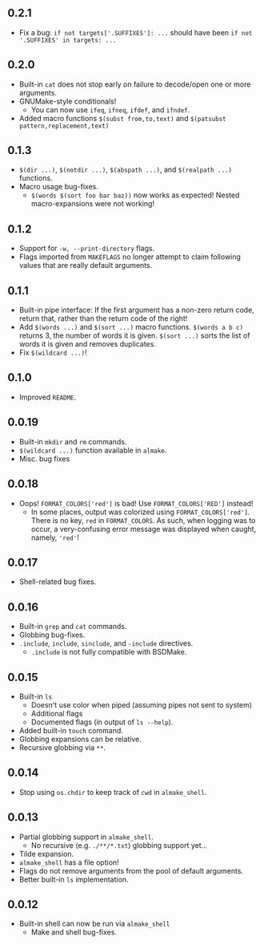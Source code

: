 
## 0.2.1
 * Fix a bug: `if not targets['.SUFFIXES']: ...` should have been `if not '.SUFFIXES' in targets: ...` 

## 0.2.0
 * Built-in `cat` does not stop early on failure to decode/open one or more arguments.
 * GNUMake-style conditionals!
    * You can now use `ifeq`, `ifneq`, `ifdef`, and `ifndef`.
 * Added macro functions `$(subst from,to,text)` and `$(patsubst pattern,replacement,text)`

## 0.1.3
 * `$(dir ...)`, `$(notdir ...)`, `$(abspath ...)`, and `$(realpath ...)` functions.
 * Macro usage bug-fixes.
    * `$(words $(sort foo bar baz))` now works as expected! Nested macro-expansions were not working!

## 0.1.2
 * Support for `-w, --print-directory` flags.
 * Flags imported from `MAKEFLAGS` no longer attempt to claim following values that are really default arguments.

## 0.1.1
 * Built-in pipe interface: If the first argument has a non-zero return code, return that, rather than the return code of the right!
 * Add `$(words ...)` and `$(sort ...)` macro functions. `$(words a b c)` returns 3, the number of words it is given. `$(sort ...)` sorts the list of words it is given and removes duplicates.
 * Fix `$(wildcard ...)`!

## 0.1.0
 * Improved `README`.

## 0.0.19
 * Built-in `mkdir` and `rm` commands.
 * `$(wildcard ...)` function available in `almake`.
 * Misc. bug fixes 

## 0.0.18
 * Oops! `FORMAT_COLORS['red']` is bad! Use `FORMAT_COLORS['RED']` instead!
    * In some places, output was colorized using `FORMAT_COLORS['red']`. There is no key, `red` in `FORMAT_COLORS`. As such, when logging was to occur, a very-confusing error message was displayed when caught, namely, `'red'`!

## 0.0.17
 * Shell-related bug fixes.

## 0.0.16
 * Built-in `grep` and `cat` commands.
 * Globbing bug-fixes.
 * `.include`, `include`, `sinclude`, and `-include` directives.
    * `.include` is not fully compatible with BSDMake.

## 0.0.15
 * Built-in `ls`
    * Doesn't use color when piped (assuming pipes not sent to system)
    * Additional flags
    * Documented flags (in output of `ls --help`).
 * Added built-in `touch` command.
 * Globbing expansions can be relative.
 * Recursive globbing via `**`.

## 0.0.14
 * Stop using `os.chdir` to keep track of `cwd` in `almake_shell`.

## 0.0.13
 * Partial globbing support in `almake_shell`.
    * No recursive (e.g. `./**/*.txt`) globbing support yet...
 * Tilde expansion.
 * `almake_shell` has a file option!
 * Flags do not remove arguments from the pool of default arguments.
 * Better built-in `ls` implementation.

## 0.0.12
 * Built-in shell can now be run via `almake_shell`
    * Make and shell bug-fixes.
